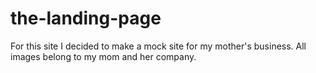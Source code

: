 # the-landing-page

For this site I decided to make a mock site for my mother's business. All images belong to my mom and her company.